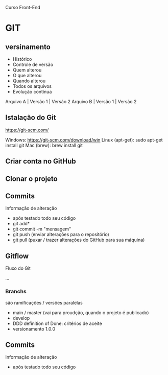 Curso Front-End

# GIT
## versinamento
- Histórico
- Controle de versão
- Quem alterou
- O que alterou
- Quando alterou
- Todos os arquivos
- Evolução contínua

Arquivo A | Versão 1 | Versão 2
Arquivo B | Versão 1 | Versão 2

## Istalação do Git
https://git-scm.com/

 Windows: https://git-scm.com/download/win
Linux (apt-get): sudo apt-get install git
Mac (brew): brew install git

## Criar conta no GitHub

## Clonar o projeto

## Commits
Informação de alteração
- após testado todo seu código
- git add*
- git commit -m "mensagem"
- git push (enviar alterações para o repositório)
- git pull (puxar / trazer alterações do GitHub para sua máquina)


## Gitflow
Fluxo do Git


...

### Branchs
 são ramificações / versões paralelas

 - main / master (vai para proudção, quando o projeto é publicado)
 - develop 
 - DDD definition of Done: critérios de aceite
 - versionamento 1.0.0



## Commits
Informação de alteração
- após testado todo seu código 